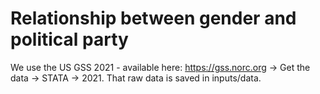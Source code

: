 # Relationship between gender and political party

We use the US GSS 2021 - available here: https://gss.norc.org -> Get the data -> STATA -> 2021. That raw data is saved in inputs/data.

